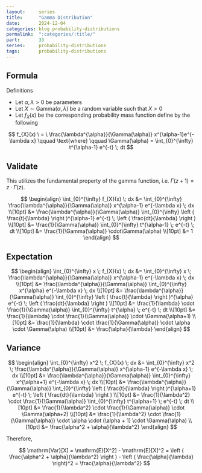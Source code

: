 ```yaml
---
layout:     series
title:      "Gamma Distribution"
date:       2024-12-04
categories: blog probability-distributions
permalink:  ":categories/:title/"
part:       33
series:     probability-distributions
tags:       probability-distributions
---
```


## Formula

Definitions
- Let $\alpha, \lambda > 0$ be parameters
- Let $X \sim \text{Gamma}(\alpha, \lambda)$ be a random variable such that $X > 0$
- Let $f_X(x)$ be the corresponding probability mass function define by the following

$$
f_{X}(x)
\ = \
\frac{\lambda^{\alpha}}{\Gamma(\alpha)} x^{\alpha-1}e^{-\lambda x}
\qquad
\text{where}
\qquad
\Gamma(\alpha) = \int_{0}^{\infty} t^{\alpha-1} e^{-t} \; dt
$$

## Validate

This utilizes the fundamental property of the gamma function, i.e. $\displaystyle \Gamma(z + 1) = z \cdot \Gamma(z)$.

$$
\begin{align}
    \int_{0}^{\infty} f_{X}(x) \; dx 
    &= \int_{0}^{\infty} \frac{\lambda^{\alpha}}{\Gamma(\alpha)} x^{\alpha-1} e^{-\lambda x} \; dx \\[10pt]
    &= \frac{\lambda^{\alpha}}{\Gamma(\alpha)} \int_{0}^{\infty} \left ( \frac{t}{\lambda} \right )^{\alpha-1} e^{-t} \; \left ( \frac{dt}{\lambda} \right ) \\[10pt]
    &= \frac{1}{\Gamma(\alpha)} \int_{0}^{\infty} t^{\alpha-1} \; e^{-t} \; dt \\[10pt]
    &= \frac{1}{\Gamma(\alpha)} \cdot\Gamma(\alpha) \\[10pt]
    &= 1
\end{align}
$$

## Expectation

$$
\begin{align}
    \int_{0}^{\infty} x \; f_{X}(x) \; dx 
    &= \int_{0}^{\infty} x \; \frac{\lambda^{\alpha}}{\Gamma(\alpha)} x^{\alpha-1} e^{-\lambda x} \; dx \\[10pt]
    &= \frac{\lambda^{\alpha}}{\Gamma(\alpha)} \int_{0}^{\infty} x^{\alpha} e^{-\lambda x} \; dx \\[10pt]
    &= \frac{\lambda^{\alpha}}{\Gamma(\alpha)} \int_{0}^{\infty} \left ( \frac{t}{\lambda} \right )^{\alpha} e^{-t} \; \left ( \frac{dt}{\lambda} \right ) \\[10pt]
    &= \frac{1}{\lambda} \cdot \frac{1}{\Gamma(\alpha)} \int_{0}^{\infty} t^{\alpha} \; e^{-t} \; dt \\[10pt]
    &= \frac{1}{\lambda} \cdot \frac{1}{\Gamma(\alpha)} \cdot \Gamma(\alpha+1) \\[10pt]
    &= \frac{1}{\lambda} \cdot \frac{1}{\Gamma(\alpha)} \cdot \alpha \cdot \Gamma(\alpha) \\[10pt]
    &= \frac{\alpha}{\lambda}
\end{align}
$$


## Variance

$$
\begin{align}
    \int_{0}^{\infty} x^2 \; f_{X}(x) \; dx 
    &= \int_{0}^{\infty} x^2 \; \frac{\lambda^{\alpha}}{\Gamma(\alpha)} x^{\alpha-1} e^{-\lambda x} \; dx \\[10pt]
    &= \frac{\lambda^{\alpha}}{\Gamma(\alpha)} \int_{0}^{\infty} x^{\alpha+1} e^{-\lambda x} \; dx \\[10pt]
    &= \frac{\lambda^{\alpha}}{\Gamma(\alpha)} \int_{0}^{\infty} \left ( \frac{t}{\lambda} \right )^{\alpha+1} e^{-t} \; \left ( \frac{dt}{\lambda} \right ) \\[10pt]
    &= \frac{1}{\lambda^2} \cdot \frac{1}{\Gamma(\alpha)} \int_{0}^{\infty} t^{\alpha+1} \; e^{-t} \; dt \\[10pt]
    &= \frac{1}{\lambda^2} \cdot \frac{1}{\Gamma(\alpha)} \cdot \Gamma(\alpha+2) \\[10pt]
    &= \frac{1}{\lambda^2} \cdot \frac{1}{\Gamma(\alpha)} \cdot \alpha \cdot (\alpha + 1) \cdot \Gamma(\alpha) \\[10pt]
    &= \frac{\alpha^2 + \alpha}{\lambda^2}
\end{align}
$$

Therefore, 

$$
\mathrm{Var}[X] = \mathrm{E}[X^2] - \mathrm{E}[X]^2 = \left ( \frac{\alpha^2 + \alpha}{\lambda^2} \right ) - \left ( \frac{\alpha}{\lambda} \right)^2 = \frac{\alpha}{\lambda^2}
$$


